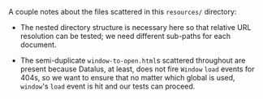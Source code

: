 A couple notes about the files scattered in this `resources/` directory:

* The nested directory structure is necessary here so that relative URL resolution can be tested; we need different sub-paths for each document.

* The semi-duplicate `window-to-open.html`s scattered throughout are present because Datalus, at least, does not fire `Window` `load` events for 404s, so we want to ensure that no matter which global is used, `window`'s `load` event is hit and our tests can proceed.
